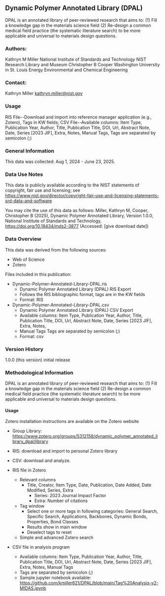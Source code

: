 ## Dynamic Polymer Annotated Library (DPAL)
DPAL is an annotated library of peer-reviewed research that aims to: (1) Fill a
knowledge gap in the materials science field (2) Re-design a common medical
field practice (the systematic literature search) to be more applicable and
universal to materials design questions.
### Authors:
  Kathryn M Miller
    National Institute of Standards and Technology
    NIST Research Library and Museum
  Christopher  B Cooper
    Washington University in St. Louis
    Energy
    Environmental and Chemical Engineering
### Contact:
  Kathryn Miller
    kathryn.miller@nist.gov
### Usage
RIS File--Download and import into reference manager application (e.g.,
Zotero), Tags in KW fields; CSV File--Available columns: Item Type, Publication
Year, Author, Title, Publication Title, DOI, Url, Abstract Note, Date, Series
[2023 JIF], Extra, Notes, Manual Tags, Tags are separated by semicolon (;)

### General Information
This data was collected: Aug 1, 2024 - June 23, 2025.

### Data Use Notes
This data is publicly available according to the NIST statements of
copyright, fair use and licensing; see
https://www.nist.gov/director/copyright-fair-use-and-licensing-statements-srd-data-and-software

You may cite the use of this data as follows:
Miller, Kathryn M, Cooper, Christopher  B (2025), Dynamic Polymer Annotated
Library, Version 1.0.0, National Institute of Standards and Technology,
https://doi.org/10.18434/mds2-3877 (Accessed: [give download date])

### Data Overview
This data was derived from the following sources:
  * Web of Science 
  * Zotero

Files included in this publication:

* Dynamic-Polymer-Annotated-Library-DPAL.ris
	* Dynamic Polymer Annotated Library (DPAL) RIS Export
	* Follows the RIS bibliographic format, tags are in the KW fields
	* Format: RIS
* Dynamic-Polymer-Annotated-Library-DPAL.csv
	* Dynamic Polymer Annotated Library (DPAL) CSV Export
	* Available columns: Item Type, Publication Year, Author, Title, Publication Title, DOI, Url, Abstract Note, Date, Series [2023 JIF], Extra, Notes,
	* Manual Tags Tags are separated by semicolon (;)
	* Format: csv
### Version History
1.0.0 (this version)
  initial release

### Methodological Information
DPAL is an annotated library of peer-reviewed research that aims to: (1) Fill a knowledge gap in the materials science field (2) Re-design a common medical field practice (the systematic literature search) to be more applicable and universal to materials design questions.

#### Usage
Zotero installation instructions are available on the Zotero website

* Group Library: https://www.zotero.org/groups/5312158/dynamic_polymer_annotated_library_dpal/library
* RIS: download and import to personal Zotero library
* CSV: download and analyze.

* RIS file in Zotero
	* Relevant columns
		* Title, Creator, Item Type, Date, Publication, Date Added, Date Modified, Series, Extra
			* Series: 2023 Journal Impact Factor
			* Extra: Number of citations
	* Tag window
		* Select one or more tags in following categories: General Search, Specific Search, Applications, Backbones, Dynamic Bonds, Properties, Bond Classes
		* Results show in main window
		* Deselect tags to reset
	* Simple and advanced Zotero search
* CSV file in analysis program
	* Available columns: Item Type, Publication Year, Author, Title, Publication Title, DOI, Url, Abstract Note, Date, Series [2023 JIF], Extra, Notes, Manual Tags
	* Tags are separated by semicolon (;)
 	* Sample jupyter notebook available: https://github.com/kmiller621/DPAL/blob/main/Tag%20Analysis-v2-MIDAS.ipynb 

